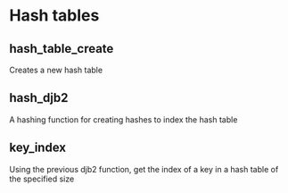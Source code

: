 # Hash tables

## hash_table_create

Creates a new hash table

## hash_djb2

A hashing function for creating hashes to index the hash table

## key_index

Using the previous djb2 function, get the index of a key in a hash table of
the specified size
